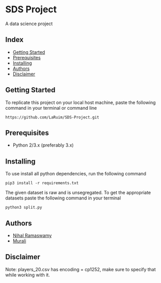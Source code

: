 # SDS Project

A data science project

## Index

-   [Getting Started](#getting-started)
-   [Prerequisites](#prerequisites)
-   [Installing](#installing)
-   [Authors](#authors)
-   [Disclaimer](#disclaimer)

## Getting Started

To replicate this project on your local host machine, paste the following command in your terminal or command line

```
https://github.com/LaRuim/SDS-Project.git
```

## Prerequisites

-   Python 2/3.x (preferably 3.x)

## Installing

To use install all python dependencies, run the following command

```
pip3 install -r requirements.txt
```

The given dataset is raw and is unsegregated. To get the appropriate datasets paste the following command in your terminal

```
python3 split.py
```

## Authors

-   [Nihal Ramaswamy](https://github.com/nihal-ramaswamy)
-   [Murali](https://github.com/LaRuim)

## Disclaimer

Note: players_20.csv has encoding = cp1252, make sure to specify that while working with it.
